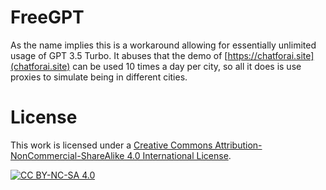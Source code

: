 # FreeGPT
As the name implies this is a workaround allowing for essentially unlimited usage of GPT 3.5 Turbo.
It abuses that the demo of [https://chatforai.site](chatforai.site) can be used 10 times a day per city, so all it does is use proxies to simulate being in different cities.

# License
This work is licensed under a
[Creative Commons Attribution-NonCommercial-ShareAlike 4.0 International License][cc-by-nc-sa].

[![CC BY-NC-SA 4.0][cc-by-nc-sa-image]][cc-by-nc-sa]

[cc-by-nc-sa]: http://creativecommons.org/licenses/by-nc-sa/4.0/
[cc-by-nc-sa-image]: https://licensebuttons.net/l/by-nc-sa/4.0/88x31.png
[cc-by-nc-sa-shield]: https://img.shields.io/badge/License-CC%20BY--NC--SA%204.0-lightgrey.svg

